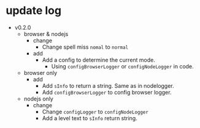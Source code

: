 # update log

- v0.2.0
  - browser & nodejs
    - change
      - Change spell miss `nomal` to `normal`
    - add
      - Add a config to determine the current mode.
        - Using `configBrowserLogger` or `configNodeLogger` in code.
  - browser only
    - add
      - Add `sInfo` to return a string. Same as in nodelogger.
      - Add `configBrowserLogger` to config browser logger.
  - nodejs only
    - change
      - Change `configLogger` to `configNodeLogger`
      - Add a level text to `sInfo` return string.
